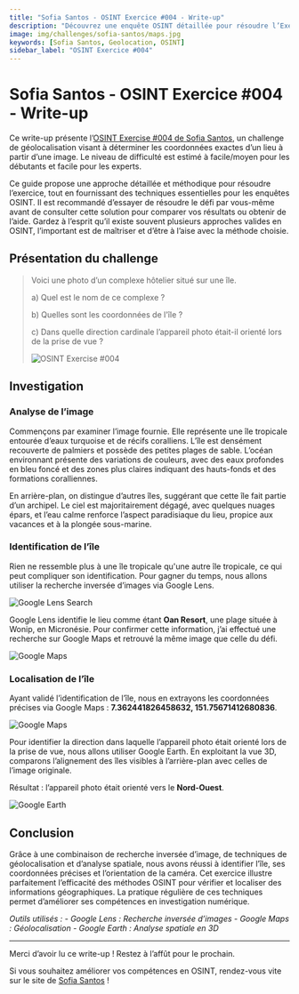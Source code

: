 ```yaml
---
title: "Sofia Santos - OSINT Exercice #004 - Write-up"
description: "Découvrez une enquête OSINT détaillée pour résoudre l’Exercice #004 de Sofia Santos : analyse d’image, recherche inversée et géolocalisation pour identifier une île tropicale."
image: img/challenges/sofia-santos/maps.jpg
keywords: [Sofia Santos, Geolocation, OSINT]
sidebar_label: "OSINT Exercice #004"
---
```


# Sofia Santos - OSINT Exercice #004 - Write-up

Ce write-up présente l’[OSINT Exercise #004 de Sofia Santos](https://gralhix.com/list-of-osint-exercises/osint-exercise-004/), un challenge de géolocalisation visant à déterminer les coordonnées exactes d’un lieu à partir d’une image. Le niveau de difficulté est estimé à facile/moyen pour les débutants et facile pour les experts.

Ce guide propose une approche détaillée et méthodique pour résoudre l’exercice, tout en fournissant des techniques essentielles pour les enquêtes OSINT. Il est recommandé d’essayer de résoudre le défi par vous-même avant de consulter cette solution pour comparer vos résultats ou obtenir de l’aide. Gardez à l’esprit qu’il existe souvent plusieurs approches valides en OSINT, l’important est de maîtriser et d’être à l’aise avec la méthode choisie.

## Présentation du challenge

> Voici une photo d’un complexe hôtelier situé sur une île.
>
> a) Quel est le nom de ce complexe ?
>
> b) Quelles sont les coordonnées de l'île ?
>
> c) Dans quelle direction cardinale l’appareil photo était-il orienté lors de la prise de vue ?
>
> ![OSINT Exercise #004](/img/challenges/sofia-santos/osint-exercise-004/sofia-santos-004-1.png "OSINT Exercise #004")

## Investigation

### Analyse de l’image

Commençons par examiner l’image fournie. Elle représente une île tropicale entourée d’eaux turquoise et de récifs coralliens. L’île est densément recouverte de palmiers et possède des petites plages de sable. L’océan environnant présente des variations de couleurs, avec des eaux profondes en bleu foncé et des zones plus claires indiquant des hauts-fonds et des formations coralliennes.

En arrière-plan, on distingue d’autres îles, suggérant que cette île fait partie d’un archipel. Le ciel est majoritairement dégagé, avec quelques nuages épars, et l’eau calme renforce l’aspect paradisiaque du lieu, propice aux vacances et à la plongée sous-marine.

### Identification de l’île

Rien ne ressemble plus à une île tropicale qu'une autre île tropicale, ce qui peut compliquer son identification. Pour gagner du temps, nous allons utiliser la recherche inversée d’images via Google Lens.

![Google Lens Search](/img/challenges/sofia-santos/osint-exercise-004/sofia-santos-004-2.png "Google Lens Search")

Google Lens identifie le lieu comme étant **Oan Resort**, une plage située à Wonip, en Micronésie. Pour confirmer cette information, j’ai effectué une recherche sur Google Maps et retrouvé la même image que celle du défi.

![Google Maps](/img/challenges/sofia-santos/osint-exercise-004/sofia-santos-004-3.png "Google Lens Maps")

### Localisation de l’île

Ayant validé l’identification de l’île, nous en extrayons les coordonnées précises via Google Maps : **7.362441826458632, 151.75671412680836**.

![Google Maps](/img/challenges/sofia-santos/osint-exercise-004/sofia-santos-004-4.png "Google Maps")

Pour identifier la direction dans laquelle l’appareil photo était orienté lors de la prise de vue, nous allons utiliser Google Earth. En exploitant la vue 3D, comparons l’alignement des îles visibles à l’arrière-plan avec celles de l’image originale. 

Résultat : l’appareil photo était orienté vers le **Nord-Ouest**.

![Google Earth](/img/challenges/sofia-santos/osint-exercise-004/sofia-santos-004-5.png "Google Earth")

## Conclusion

Grâce à une combinaison de recherche inversée d’image, de techniques de géolocalisation et d’analyse spatiale, nous avons réussi à identifier l’île, ses coordonnées précises et l’orientation de la caméra. Cet exercice illustre parfaitement l’efficacité des méthodes OSINT pour vérifier et localiser des informations géographiques. La pratique régulière de ces techniques permet d’améliorer ses compétences en investigation numérique.

<em>
Outils utilisés :
- Google Lens : Recherche inversée d’images
- Google Maps : Géolocalisation
- Google Earth : Analyse spatiale en 3D
</em>

---

Merci d’avoir lu ce write-up ! Restez à l’affût pour le prochain.

Si vous souhaitez améliorer vos compétences en OSINT, rendez-vous vite sur le site de [Sofia Santos](https://gralhix.com/) !
